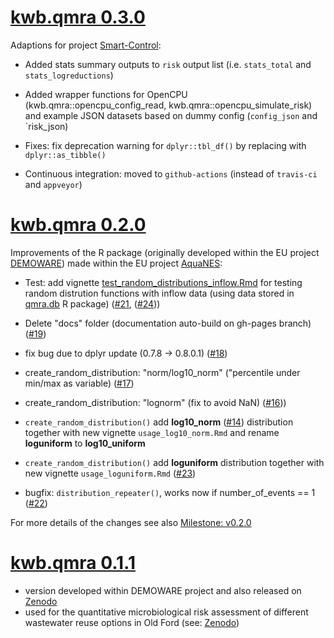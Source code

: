 # [kwb.qmra 0.3.0](https://github.com/KWB-R/kwb.qmra)

Adaptions for project [Smart-Control](https://www.kompetenz-wasser.de/en/project/smart-control/):

* Added stats summary outputs to `risk` output list (i.e. `stats_total` and 
`stats_logreductions`)

* Added wrapper functions for OpenCPU (kwb.qmra::opencpu_config_read, 
kwb.qmra::opencpu_simulate_risk) and example JSON datasets based on dummy config
(`config_json` and `risk_json)

* Fixes: fix deprecation warning for `dplyr::tbl_df()` by replacing with 
`dplyr::as_tibble()`

* Continuous integration: moved to `github-actions` (instead of `travis-ci` and 
`appveyor`)

# [kwb.qmra 0.2.0](https://github.com/KWB-R/kwb.qmra/releases/tag/v0.2.0)

Improvements of the R package (originally developed within the EU project [DEMOWARE](http://www.demoware.eu/en))
made within the EU project [AquaNES](http://www.aquanes-h2020.eu): 

* Test: add vignette [test_random_distributions_inflow.Rmd](https://github.com/KWB-R/kwb.qmra/blob/master/vignettes/test_random_distributions_inflow.Rmd) for testing random distrution functions with inflow data (using data stored in 
[qmra.db](https://github.com/kwb-r/qmra.db) R package) ([#21](https://github.com/KWB-R/kwb.qmra/issues/21), 
([#24](https://github.com/KWB-R/kwb.qmra/issues/24))) 

* Delete "docs" folder (documentation auto-build on gh-pages branch) ([#19](https://github.com/KWB-R/kwb.qmra/issues/19))

* fix bug due to dplyr update (0.7.8 -> 0.8.0.1) ([#18](https://github.com/KWB-R/kwb.qmra/issues/18)) 

* create_random_distribution: "norm/log10_norm" ("percentile under min/max as variable) 
([#17](https://github.com/KWB-R/kwb.qmra/issues/17))

* create_random_distribution: "lognorm" (fix to avoid NaN) ([#16](https://github.com/KWB-R/kwb.qmra/issues/16)))

* `create_random_distribution()` add **log10_norm** ([#14](https://github.com/KWB-R/kwb.qmra/issues/14)) distribution together with new vignette `usage_log10_norm.Rmd` and rename **loguniform** to **log10_uniform**

* `create_random_distribution()` add  **loguniform** distribution together with new vignette `usage_loguniform.Rmd` ([#23](https://github.com/KWB-R/kwb.qmra/issues/23))

* bugfix: `distribution_repeater()`, works now if number_of_events == 1 ([#22](https://github.com/KWB-R/kwb.qmra/issues/22))

For more details of the changes see also [Milestone: v0.2.0](https://github.com/KWB-R/kwb.qmra/milestone/5) 

# [kwb.qmra 0.1.1](https://github.com/KWB-R/kwb.qmra/releases/tag/v.0.1.1)

* version developed within DEMOWARE project and also released on [Zenodo](https://zenodo.org/record/154111) 
* used for the quantitative microbiological risk assessment of different wastewater reuse options in Old Ford (see: [Zenodo](https://doi.org/10.5281/zenodo.159527))